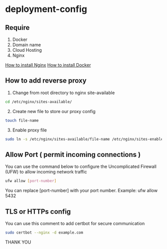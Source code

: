 # deployment-config

## Require 

1. Docker
2. Domain name
3. Cloud Hosting
4. Nginx 

[How to install Nginx](https://www.digitalocean.com/community/tutorials/how-to-install-nginx-on-ubuntu-20-04)
[How to install Docker](https://docs.docker.com/desktop/install/windows-install/)

## How to add reverse proxy 

1. Change from root directory to nginx site-available
```bash
cd /etc/nginx/sites-available/
```
2. Create new file to store our proxy config
```bash
touch file-name
```
3. Enable proxy file
```bash
sudo ln -s /etc/nginx/sites-available/file-name /etc/nginx/sites-enabled/
```

## Allow Port ( permit incoming connections )

You can use the command below to configure the Uncomplicated Firewall (UFW) to allow incoming network traffic
```bash
ufw allow [port-number]
```
You can replace [port-number] with your port number. Example: ufw allow 5432

## TLS or HTTPs config 

You can use this comment to add certbot for secure communication 
```bash
sudo certbot --nginx -d example.com
```

THANK YOU
